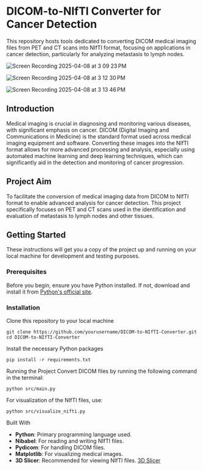 # DICOM-to-NIfTI Converter for Cancer Detection

This repository hosts tools dedicated to converting DICOM medical imaging files from PET and CT scans into NIfTI format, focusing on applications in cancer detection, particularly for analyzing metastasis to lymph nodes.

![Screen Recording 2025-04-08 at 3 09 23 PM](https://github.com/user-attachments/assets/a6e7b724-15a2-42c8-8f02-119150ef4cfd)

![Screen Recording 2025-04-08 at 3 12 30 PM](https://github.com/user-attachments/assets/8dc36595-12a2-4ae2-bea2-dbe30ac6dcf0)

![Screen Recording 2025-04-08 at 3 13 46 PM](https://github.com/user-attachments/assets/128a9e5b-2b1d-4d5c-87d8-8e861719df7f)


## Introduction

Medical imaging is crucial in diagnosing and monitoring various diseases, with significant emphasis on cancer. DICOM (Digital Imaging and Communications in Medicine) is the standard format used across medical imaging equipment and software. Converting these images into the NIfTI format allows for more advanced processing and analysis, especially using automated machine learning and deep learning techniques, which can significantly aid in the detection and monitoring of cancer progression.

## Project Aim

To facilitate the conversion of medical imaging data from DICOM to NIfTI format to enable advanced analysis for cancer detection. This project specifically focuses on PET and CT scans used in the identification and evaluation of metastasis to lymph nodes and other tissues.


## Getting Started

These instructions will get you a copy of the project up and running on your local machine for development and testing purposes.

### Prerequisites

Before you begin, ensure you have Python installed. If not, download and install it from [Python's official site](https://www.python.org/).

### Installation

Clone this repository to your local machine
```
git clone https://github.com/yourusername/DICOM-to-NIfTI-Converter.git
cd DICOM-to-NIfTI-Converter
```
Install the necessary Python packages
```
pip install -r requirements.txt
```
Running the Project
Convert DICOM files by running the following command in the terminal:
```
python src/main.py
```
For visualization of the NIfTI files, use:
```
python src/visualize_nifti.py
```


Built With
- **Python**: Primary programming language used.
- **Nibabel**: For reading and writing NIfTI files.
- **Pydicom**: For handling DICOM files.
- **Matplotlib**: For visualizing medical images.
- **3D Slicer**: Recommended for viewing NIfTI files. [3D Slicer](https://www.slicer.org/)

